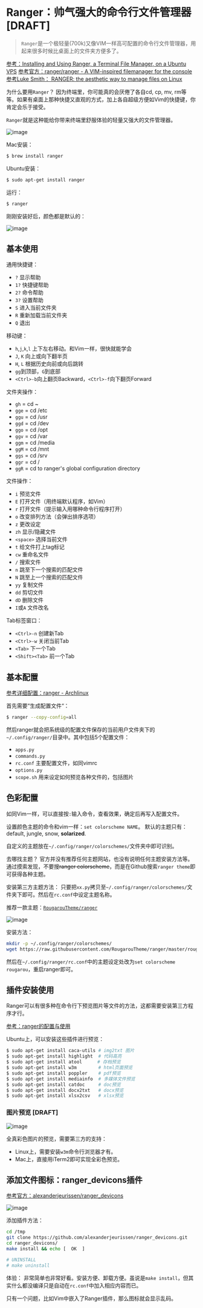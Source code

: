 # Ranger：帅气强大的命令行文件管理器 [DRAFT]

> `Ranger`是一个极轻量(700k)又像VIM一样高可配置的命令行文件管理器，用起来很多时候比桌面上的文件夹方便多了。

[参考：Installing and Using Ranger, a Terminal File Manager, on a Ubuntu VPS](https://www.digitalocean.com/community/tutorials/installing-and-using-ranger-a-terminal-file-manager-on-a-ubuntu-vps)
[参考官方：ranger/ranger - A VIM-inspired filemanager for the console](https://github.com/ranger/ranger)
[参考Luke Smith： RANGER: the aesthetic way to manage files on Linux ](https://www.youtube.com/watch?v=L6Vu7WPkoJo)

为什么要用`Ranger`？
因为终端里，你可能真的会厌倦了各自cd, cp, mv, rm等等。如果有桌面上那种快捷又直观的方式，加上各自超级方便如Vim的快捷键，你肯定会乐于接受。

`Ranger`就是这种能给你带来终端里舒服体验的轻量又强大的文件管理器。

![image](https://user-images.githubusercontent.com/14041622/52045072-a8d2b900-257e-11e9-8886-598059277fd1.png)


Mac安装：
```sh
$ brew install ranger
```

Ubuntu安装：
```sh
$ sudo apt-get install ranger
```

运行：
```sh
$ ranger
```

刚刚安装好后，颜色都是默认的：

![image](https://user-images.githubusercontent.com/14041622/52045095-b12af400-257e-11e9-81ef-3d6eda6df1d2.png)



## 基本使用

通用快捷键：
- `?` 显示帮助
- `1?` 快捷键帮助
- `2?` 命令帮助
- `3?` 设置帮助
- `S` 进入当前文件夹
- `R` 重新加载当前文件夹
- `Q` 退出

移动键：
- `h`,`j`,`k`,`l` 上下左右移动。和Vim一样，很快就能学会
- `J`, `K` 向上或向下翻半页
- `H`, `L` 根据历史向前或向后跳转
- `gg`到顶部，`G`到底部
- `<Ctrl>-b`向上翻页Backward，`<Ctrl>-f`向下翻页Forward

文件夹操作：
- `gh`  = cd ~
- `gge` = cd /etc
- `ggu` = cd /usr
- `ggd` = cd /dev
- `ggo` = cd /opt
- `ggv` = cd /var
- `ggm` = cd /media
- `ggM` = cd /mnt
- `ggs` = cd /srv
- `ggr` = cd /
- `ggR` = cd to ranger's global configuration directory

文件操作：
- `i` 预览文件
- `E` 打开文件（用终端默认程序，如Vim）
- `r` 打开文件（提示输入用哪种命令行程序打开）
- `o` 改变排列方法（会弹出排序选项）
- `z` 更改设定
- `zh` 显示/隐藏文件
- `<space>` 选择当前文件
- `t` 给文件打上tag标记
- `cw` 重命名文件
- `/` 搜索文件
- `n` 跳至下一个搜索的匹配文件
- `N` 跳至上一个搜索的匹配文件
- `yy` 复制文件
- `dd` 剪切文件
- `dD` 删除文件
- `I`或`A` 文件改名

Tab标签窗口：
- `<Ctrl>-n` 创建新Tab
- `<Ctrl>-w` 关闭当前Tab
- `<Tab>` 下一个Tab
- `<Shift><Tab>`  前一个Tab



## 基本配置

[参考详细配置：ranger - Archlinux](https://wiki.archlinux.org/index.php/ranger)

首先需要“生成配置文件“：
```sh
$ ranger --copy-config=all
```

然后ranger就会把系统级的配置文件保存的当前用户文件夹下的`~/.config/ranger/`目录中。其中包括5个配置文件：
- `apps.py`
- `commands.py`
- `rc.conf` 主要配置文件，如同vimrc
- `options.py`
- `scope.sh` 用来设定如何预览各种文件的，包括图片


## 色彩配置

如同Vim一样，可以直接按`:`输入命令，查看效果，确定后再写入配置文件。

设置颜色主题的命令和vim一样：`set colorscheme NAME`。
默认的主题只有：default, jungle, snow, **solarized**.

自定义的主题放在`~/.config/ranger/colorschemes/`文件夹中即可识别。




去哪找主题？
官方并没有推荐任何主题网站，也没有说明任何主题安装方法等。
通过摸索发现，不要搜~~ranger colorscheme~~，而是在Github搜索`ranger theme`即可获得各种主题。

安装第三方主题方法：
只要把`xx.py`拷贝至`~/.config/ranger/colorschemes/`文件夹下即可。然后在`rc.conf`中设定主题名称。

推荐一款主题：[`RougarouTheme/ranger`](https://github.com/RougarouTheme/ranger)

![image](https://user-images.githubusercontent.com/14041622/52107285-b9dc0280-2630-11e9-93ec-8fdcfa72c4ac.png)


安装方法：
```sh
mkdir -p ~/.config/ranger/colorschemes/
wget https://raw.githubusercontent.com/RougarouTheme/ranger/master/rougarou.py -P ~/.config/ranger/colorschemes/
```
然后在`~/.config/ranger/rc.conf`中的主题设定处改为`set colorscheme rougarou`，重启ranger即可。


## 插件安装使用


Ranger可以有很多种在命令行下预览图片等文件的方法，这都需要安装第三方程序才行。

[参考：ranger的配置与使用](http://yinflying.top/2017/04/414)

Ubuntu上，可以安装这些插件进行预览：
```sh
$ sudo apt-get install caca-utils # img2txt 图片
$ sudo apt-get install highlight  # 代码高亮
$ sudo apt-get install atool　    # 存档预览
$ sudo apt-get install w3m        # html页面预览
$ sudo apt-get install poppler    # pdf预览
$ sudo apt-get install mediainfo  # 多媒体文件预览
$ sudo apt-get install catdoc     # doc预览
$ sudo apt-get install docx2txt   # docx预览
$ sudo apt-get install xlsx2csv   # xlsx预览
```

### 图片预览 [DRAFT]

![image](https://user-images.githubusercontent.com/14041622/52045127-c3a52d80-257e-11e9-8ee8-c95fde5c1c87.png)

全真彩色图片的预览，需要第三方的支持：
- Linux上，需要安装`w3m`命令行浏览器才有。
- Mac上，直接用iTerm2即可实现全彩色预览。


## 添加文件图标：ranger_devicons插件

[参考官方：alexanderjeurissen/ranger_devicons](https://github.com/alexanderjeurissen/ranger_devicons)

![image](https://user-images.githubusercontent.com/14041622/52106401-98c5e280-262d-11e9-8b9b-05c49ce83022.png)


添加插件方法：
```sh
cd /tmp
git clone https://github.com/alexanderjeurissen/ranger_devicons.git
cd ranger_devicons/
make install && echo [  OK  ]

# UNINSTALL
# make uninstall
```


体验：
非常简单也非常好看。安装方便、卸载方便。虽说是`make install`，但其实什么都没编译只是自动在`rc.conf`中加入相应内容而已。

只有一个问题，比如Vim中嵌入了Ranger插件，那么图标就会显示乱码。
